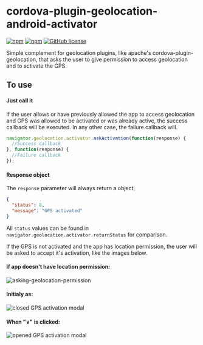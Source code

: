 # cordova-plugin-geolocation-android-activator
[![npm](https://img.shields.io/npm/dt/cordova-plugin-geolocation-android-activator.svg)](https://www.npmjs.com/package/cordova-plugin-geolocation-android-activator)
[![npm](https://img.shields.io/npm/v/cordova-plugin-geolocation-android-activator.svg)](https://www.npmjs.com/package/cordova-plugin-geolocation-android-activator)
[![GitHub license](https://img.shields.io/github/license/andrehtissot/cordova-plugin-firebase-extended-notification.svg)](https://github.com/andrehtissot/cordova-plugin-firebase-extended-notification/blob/master/LICENSE)

Simple complement for geolocation plugins, like apache's cordova-plugin-geolocation, that asks the user to give permission to access geolocation and to activate the GPS.

## To use
#### Just call it
If the user allows or have previously allowed the app to access geolocation and GPS was allowed to be activated or was already active, the success callback will be executed. In any other case, the failure callback will.
```js
navigator.geolocation.activator.askActivation(function(response) {
  //Success callback
}, function(response) {
  //Failure callback
});
```

#### Response object
The `response` parameter will always return a object;
```json
{
  "status": 8,
  "message": "GPS activated"
}
```
All `status` values can be found in `navigator.geolocation.activator.returnStatus` for comparison.

If the GPS is not activated and the app has location permission, the user will be asked to accept it's activation, like the images below.

#### If app doesn't have location permission:
![asking-geolocation-permission](https://cloud.githubusercontent.com/assets/1174345/26087300/516cf27a-39c6-11e7-9d3c-f485fb866f58.png)

#### Initialy as:
![closed GPS activation modal](https://cloud.githubusercontent.com/assets/1174345/26030372/4abeff80-3828-11e7-8b1a-f415551b263e.png)

#### When "∨" is clicked:
![opened GPS activation modal](https://cloud.githubusercontent.com/assets/1174345/26030373/4abf0372-3828-11e7-8be7-fbe1e398facf.png)

